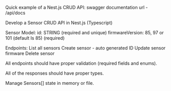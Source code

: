 Quick example of a Nest.js CRUD API:
swagger documentation url - /api/docs

Develop a Sensor CRUD API in Nest.js (Typescript)

Sensor Model:
id: STRING (required and unique)
firmwareVersion: 85, 97 or 101 (default Is 85) (required)

Endpoints:
List all sensors
Create sensor - auto generated ID
Update sensor firmware
Delete sensor

All endpoints should have proper validation (required fields and enums).

All of the responses should have proper types.

Manage Sensors[] state in memory or file.
